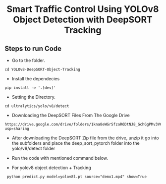 <H1 align="center">
Smart Traffic Control Using YOLOv8 Object Detection with DeepSORT Tracking </H1>

## Steps to run Code

- Go to the folder.
```
cd YOLOv8-DeepSORT-Object-Tracking
```
- Install the dependecies
```
pip install -e '.[dev]'
```
- Setting the Directory.
```
cd ultralytics/yolo/v8/detect
```
- Downloading the DeepSORT Files From The Google Drive 
```
https://drive.google.com/drive/folders/1kna8eWGrSfzaR6DtNJ8_GchGgPMv3VC8?usp=sharing
```
- After downloading the DeepSORT Zip file from the drive, unzip it go into the subfolders and place the deep_sort_pytorch folder into the yolo/v8/detect folder


- Run the code with mentioned command below.

- For yolov8 object detection + Tracking
```
 python predict.py model=yolov8l.pt source="demo1.mp4" show=True
